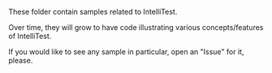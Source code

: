 These folder contain samples related to IntelliTest.

Over time, they will grow to have code illustrating various concepts/features of IntelliTest.

If you would like to see any sample in particular, open an "Issue" for it, please.
